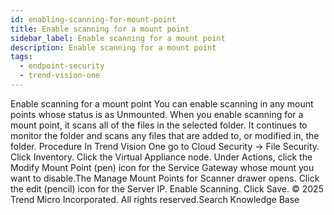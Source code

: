 ```yaml
---
id: enabling-scanning-for-mount-point
title: Enable scanning for a mount point
sidebar_label: Enable scanning for a mount point
description: Enable scanning for a mount point
tags:
  - endpoint-security
  - trend-vision-one
---
```


 Enable scanning for a mount point You can enable scanning in any mount points whose status is as Unmounted. When you enable scanning for a mount point, it scans all of the files in the selected folder. It continues to monitor the folder and scans any files that are added to, or modified in, the folder. Procedure In Trend Vision One go to Cloud Security → File Security. Click Inventory. Click the Virtual Appliance node. Under Actions, click the Modify Mount Point (pen) icon for the Service Gateway whose mount you want to disable.The Manage Mount Points for Scanner drawer opens. Click the edit (pencil) icon for the Server IP. Enable Scanning. Click Save. © 2025 Trend Micro Incorporated. All rights reserved.Search Knowledge Base
